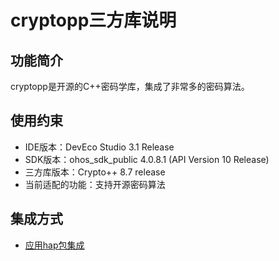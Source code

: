 # cryptopp三方库说明
## 功能简介
cryptopp是开源的C++密码学库，集成了非常多的密码算法。
## 使用约束
- IDE版本：DevEco Studio 3.1 Release
- SDK版本：ohos_sdk_public 4.0.8.1 (API Version 10 Release)
- 三方库版本：Crypto++ 8.7 release
- 当前适配的功能：支持开源密码算法

## 集成方式
+ [应用hap包集成](docs/hap_integrate.md)
